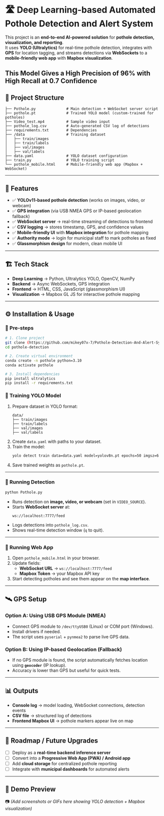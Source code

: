 # 🛣️ Deep Learning-based Automated Pothole Detection and Alert System

This project is an **end-to-end AI-powered solution** for **pothole detection, visualization, and reporting**.  
It uses **YOLO (Ultralytics)** for real-time pothole detection, integrates with **GPS** for location tagging, and streams detections via **WebSockets** to a **mobile-friendly web app** with **Mapbox visualization**.  

This Model Gives a High Precision of 96% with High Recall at 0.7 Confidence
---

## 📂 Project Structure

```
├── Pothole.py              # Main detection + WebSocket server script
├── pothole.pt              # Trained YOLO model (custom-trained for potholes)
├── Video_test.mp4          # Sample video input
├── pothole_log.csv         # Auto-generated CSV log of detections
├── requirements.txt        # Dependencies
├── /data                   # Training dataset
│   ├── train/images
│   ├── train/labels
│   ├── val/images
│   ├── val/labels
├── data.yaml               # YOLO dataset configuration
├── train.py                # YOLO training script
└── pothole_mobile.html     # Mobile-friendly web app (Mapbox + WebSocket)
```  

---

## 🚀 Features

- ✅ **YOLOv11-based pothole detection** (works on images, video, or webcam)  
- ✅ **GPS integration** (via USB NMEA GPS or IP-based geolocation fallback)  
- ✅ **WebSocket server** → real-time streaming of detections to frontend  
- ✅ **CSV logging** → stores timestamp, GPS, and confidence values  
- ✅ **Mobile-friendly UI** with **Mapbox integration** for pothole mapping  
- ✅ **Authority mode** → login for municipal staff to mark potholes as fixed  
- ✅ **Glassmorphism design** for modern, clean mobile UI  

---

## 🏗️ Tech Stack

- **Deep Learning** → Python, Ultralytics YOLO, OpenCV, NumPy  
- **Backend** → Async WebSockets, GPS integration  
- **Frontend** → HTML, CSS, JavaScript (glassmorphism UI)  
- **Visualization** → Mapbox GL JS for interactive pothole mapping  

---

## ⚙️ Installation & Usage

### 🔹 Pre-steps
```bash
# 1. Clone project
git clone (https://github.com/mikey07x-7/Pothole-Detection-And-Alert-System)
cd pothole-detection

# 2. Create virtual environment
conda create -n pothole python=3.10
conda activate pothole

# 3. Install dependencies
pip install ultralytics
pip install -r requirements.txt
```

### 🔹 Training YOLO Model
1. Prepare dataset in YOLO format:
   ```
   data/
   ├── train/images
   ├── train/labels
   ├── val/images
   ├── val/labels
   ```
2. Create `data.yaml` with paths to your dataset.  
3. Train the model:  
   ```bash
   yolo detect train data=data.yaml model=yolov8n.pt epochs=50 imgsz=640
   ```
4. Save trained weights as `pothole.pt`.

---

### 🔹 Running Detection  
```bash
python Pothole.py
```
- Runs detection on **image, video, or webcam** (set in `VIDEO_SOURCE`).  
- Starts **WebSocket server** at:  
  ```
  ws://localhost:7777/feed
  ```  
- Logs detections into `pothole_log.csv`.  
- Shows real-time detection window (`q` to quit).  

---

### 🔹 Running Web App  
1. Open `pothole_mobile.html` in your browser.  
2. Update fields:  
   - **WebSocket URL** → `ws://localhost:7777/feed`  
   - **Mapbox Token** → your Mapbox API key  
3. Start detecting potholes and see them appear on the **map interface**.  

---

## 🛰️ GPS Setup

### Option A: Using USB GPS Module (NMEA)
- Connect GPS module to `/dev/ttyUSB0` (Linux) or COM port (Windows).  
- Install drivers if needed.  
- The script uses `pyserial` + `pynmea2` to parse live GPS data.  

### Option B: Using IP-based Geolocation (Fallback)
- If no GPS module is found, the script automatically fetches location using **`geocoder`** (IP lookup).  
- Accuracy is lower than GPS but useful for quick tests.  

---

## 📊 Outputs

- **Console log** → model loading, WebSocket connections, detection events  
- **CSV file** → structured log of detections  
- **Frontend Mapbox UI** → pothole markers appear live on map  

---

## 📌 Roadmap / Future Upgrades

- [ ] Deploy as a **real-time backend inference server**  
- [ ] Convert into a **Progressive Web App (PWA) / Android app**  
- [ ] Add **cloud storage** for centralized pothole reporting  
- [ ] Integrate with **municipal dashboards** for automated alerts  

---

## 🎯 Demo Preview

📷 *(Add screenshots or GIFs here showing YOLO detection + Mapbox visualization)*
